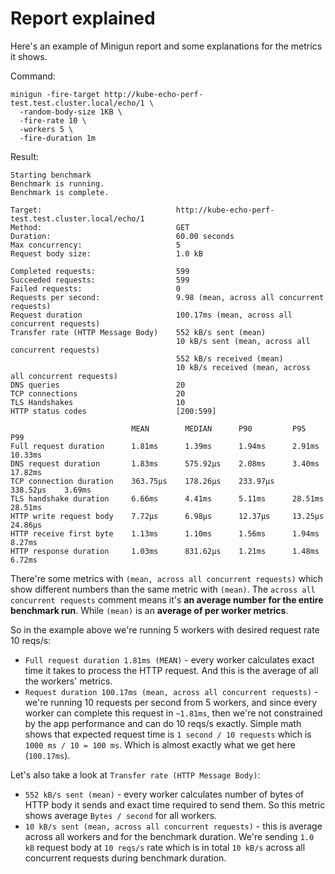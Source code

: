 # Report explained

Here's an example of Minigun report and some explanations for the metrics it shows.

Command:

```
minigun -fire-target http://kube-echo-perf-test.test.cluster.local/echo/1 \
  -random-body-size 1KB \
  -fire-rate 10 \
  -workers 5 \
  -fire-duration 1m
```

Result:

```
Starting benchmark
Benchmark is running.
Benchmark is complete.

Target:                              http://kube-echo-perf-test.test.cluster.local/echo/1
Method:                              GET
Duration:                            60.00 seconds
Max concurrency:                     5
Request body size:                   1.0 kB

Completed requests:                  599
Succeeded requests:                  599
Failed requests:                     0
Requests per second:                 9.98 (mean, across all concurrent requests)
Request duration                     100.17ms (mean, across all concurrent requests)
Transfer rate (HTTP Message Body)    552 kB/s sent (mean)
                                     10 kB/s sent (mean, across all concurrent requests)
                                     552 kB/s received (mean)
                                     10 kB/s received (mean, across all concurrent requests)
DNS queries                          20
TCP connections                      20
TLS Handshakes                       10
HTTP status codes                    [200:599]

                           MEAN        MEDIAN      P90         P95         P99
Full request duration      1.81ms      1.39ms      1.94ms      2.91ms      10.33ms
DNS request duration       1.83ms      575.92µs    2.08ms      3.40ms      17.82ms
TCP connection duration    363.75µs    178.26µs    233.97µs    338.52µs    3.69ms
TLS handshake duration     6.66ms      4.41ms      5.11ms      28.51ms     28.51ms
HTTP write request body    7.72µs      6.98µs      12.37µs     13.25µs     24.86µs
HTTP receive first byte    1.13ms      1.10ms      1.56ms      1.94ms      8.27ms
HTTP response duration     1.03ms      831.62µs    1.21ms      1.48ms      6.72ms
```

There're some metrics with `(mean, across all concurrent requests)` which show different
numbers than the same metric with `(mean)`. The `across all concurrent requests` comment
means it's **an average number for the entire benchmark run**. While `(mean)` is an **average
of per worker metrics**.

So in the example above we're running 5 workers with desired request rate 10 reqs/s:

-   `Full request duration 1.81ms (MEAN)` - every worker calculates exact time it takes
    to process the HTTP request. And this is the average of all the workers' metrics.
-   `Request duration 100.17ms (mean, across all concurrent requests)` - we're running
    10 requests per second from 5 workers, and since every worker can complete this request
    in `~1.81ms`, then we're not constrained by the app performance and can do 10 reqs/s
    exactly. Simple math shows that expected request time is `1 second / 10 requests`
    which is `1000 ms / 10 = 100 ms`. Which is almost exactly what we get here (`100.17ms`).

Let's also take a look at `Transfer rate (HTTP Message Body)`:

-   `552 kB/s sent (mean)` - every worker calculates number of bytes of HTTP body it sends
    and exact time required to send them. So this metric shows average `Bytes / second` for
    all workers.
-   `10 kB/s sent (mean, across all concurrent requests)` - this is average across all workers
    and for the benchmark duration. We're sending `1.0 kB` request body at `10 reqs/s` rate
    which is in total `10 kB/s` across all concurrent requests during benchmark duration.
